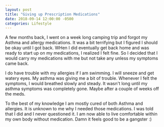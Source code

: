 ```yaml
---
layout: post
title: "Giving up Prescription Medications"
date: 2018-09-14 12:00:00 -0500
categories: Lifestyle
---
```


A few months back, I went on a week long camping trip and forgot my Asthma and allergy medications.
It was a bit terrifying but I figured I should be okay until I got back.
WHen I did eventually get back home and was ready to start up on my medications, I realized I felt fine. 
So I decided that I would carry my medications with me but not take any unless my symptoms came back.

I do have trouble with my allergies if I am swimming. I will sneeze and get watery eyes.
My asthma was giving me a bit of trouble.
Whenever I felt the symptoms, I would breathed slowly and steady.
It wasn't long until my asthma symptoms was completely gone. 
Maybe after a couple of weeks off the meds.

To the best of my knowledge I am mostly cured of both Asthma and allergies.
It is unknown to me why I needed those medications.
I was told that I did and I never questioned it.
I am now able to live comfortable within my own body without medication.
Damn it feels good to be a gangster :)




